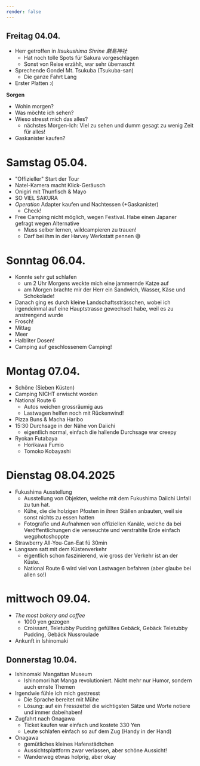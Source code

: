 ```yaml
---
render: false
---
```




## Freitag 04.04.

- Herr getroffen in _Itsukushima Shrine
厳島神社_
	- Hat noch tolle Spots für Sakura vorgeschlagen
	- Sonst von Reise erzählt, war sehr überrascht
- Sprechende Gondel Mt. Tsukuba (Tsukuba-san)
	- Die ganze Fahrt Lang
- Erster Platten :(

**Sorgen**
- Wohin morgen?
- Was möchte ich sehen?
- Wieso stresst mich das alles?
	- nächstes Morgen-Ich: Viel zu sehen und dumm gesagt zu wenig Zeit für alles!
- Gaskanister kaufen?
# Samstag 05.04.

- "Offizieller" Start der Tour
- Natel-Kamera macht Klick-Geräusch
- Onigiri mit Thunfisch & Mayo
- SO VIEL SAKURA
- *Operation* Adapter kaufen und Nachtessen (+Gaskanister)
	- Check!
- Free Camping nicht möglich, wegen Festival. Habe einen Japaner gefragt wegen Alternative
	- Muss selber lernen, wildcampieren zu trauen!
	- Darf bei ihm in der Harvey Werkstatt pennen 😅

# Sonntag 06.04.

- Konnte sehr gut schlafen
	- um 2 Uhr Morgens weckte mich eine jammernde Katze auf
	- am Morgen brachte mir der Herr ein Sandwich, Wasser, Käse und Schokolade!
- Danach ging es durch kleine Landschaftssträsschen, wobei ich irgendeinmal auf eine Hauptstrasse gewechselt habe,  weil es zu anstrengend wurde
- Frosch!
- Mittag
- Meer
- Halbliter Dosen!
- Camping auf geschlossenem Camping!

# Montag 07.04.
- Schöne (Sieben Küsten)
- Camping NICHT erwischt worden
- National Route 6
	- Autos weichen grossräumig aus
	- Lastwagen helfen noch mit Rückenwind!
- Pizza Buns & Macha Haribo
- 15:30 Durchsage in der Nähe von Daiichi
	- eigentlich normal, einfach die hallende Durchsage war creepy
- Ryokan Futabaya
	- Horikawa Fumio
	- Tomoko Kobayashi

# Dienstag 08.04.2025
- Fukushima Ausstellung
	- Ausstellung von Objekten,  welche mit dem Fukushima Daiichi Unfall zu tun hat.
	- Kühe, die die holzigen Pfosten in ihren Ställen anbauten, weil sie sonst nichts zu essen hatten
	- Fotografie und Aufnahmen von offiziellen Kanäle, welche da bei Veröffentlichungen die verseuchte und verstrahlte Erde einfach wegphotoshoppte
- Strawberry All-You-Can-Eat fü 30min
- Langsam satt mit dem Küstenverkehr
	- eigentlich schon faszinierend, wie gross der Verkehr ist an der Küste.
	- National Route 6 wird viel von Lastwagen befahren (aber glaube bei allen so!)

# mittwoch 09.04.
- *The most bakery and coffee*
	- 1000 yen gezogen
	- Croissant, Teletubby Pudding gefülltes Gebäck, Gebäck Teletubby Pudding, Gebäck Nussroulade
- Ankunft in Ishinomaki

## Donnerstag 10.04.
- Ishinomaki Mangattan Museum
	- Ishinomori hat Manga revolutioniert. Nicht mehr nur Humor, sondern auch ernste Themen
- Irgendwie fühle ich mich gestresst
	- Die Sprache bereitet mit Mühe
	- Lösung: auf ein Fresszettel die wichtigsten Sätze und Worte notiere und immer dabeihaben!
- Zugfahrt nach Onagawa
	- Ticket kaufen war einfach und kostete 330 Yen
	- Leute schlafen einfach so auf dem Zug (Handy in der Hand)
- Onagawa
	- gemütliches kleines Hafenstädtchen
	- Aussichtsplattform zwar verlassen, aber schöne Aussicht!
	- Wanderweg etwas holprig, aber okay